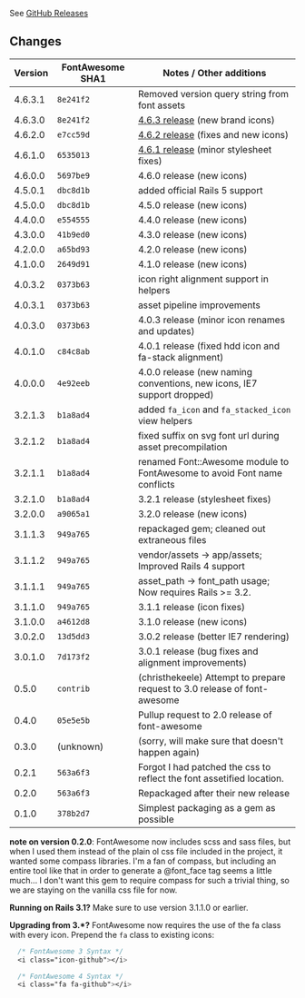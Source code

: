 See [GitHub Releases](https://github.com/bokmann/font-awesome-rails/releases)

## Changes

| Version | FontAwesome SHA1 | Notes / Other additions                                            |
|---------|------------------|--------------------------------------------------------------------|
| 4.6.3.1 | `8e241f2` | Removed version query string from font assets                             |
| 4.6.3.0 | `8e241f2` | [4.6.3 release](https://github.com/FortAwesome/Font-Awesome/pull/9189) (new brand icons)        |
| 4.6.2.0 | `e7cc59d` | [4.6.2 release](https://github.com/FortAwesome/Font-Awesome/pull/9117) (fixes and new icons)    |
| 4.6.1.0 | `6535013` | [4.6.1 release](https://github.com/FortAwesome/Font-Awesome/pull/8962) (minor stylesheet fixes) |
| 4.6.0.0 | `5697be9` | 4.6.0 release (new icons)                                                 |
| 4.5.0.1 | `dbc8d1b` | added official Rails 5 support                                            |
| 4.5.0.0 | `dbc8d1b` | 4.5.0 release (new icons)                                                 |
| 4.4.0.0 | `e554555` | 4.4.0 release (new icons)                                                 |
| 4.3.0.0 | `41b9ed0` | 4.3.0 release (new icons)                                                 |
| 4.2.0.0 | `a65bd93` | 4.2.0 release (new icons)                                                 |
| 4.1.0.0 | `2649d91` | 4.1.0 release (new icons)                                                 |
| 4.0.3.2 | `0373b63` | icon right alignment support in helpers                                   |
| 4.0.3.1 | `0373b63` | asset pipeline improvements                                               |
| 4.0.3.0 | `0373b63` | 4.0.3 release (minor icon renames and updates)                            |
| 4.0.1.0 | `c84c8ab` | 4.0.1 release (fixed hdd icon and fa-stack alignment)                     |
| 4.0.0.0 | `4e92eeb` | 4.0.0 release (new naming conventions, new icons, IE7 support dropped)    |
| 3.2.1.3 | `b1a8ad4` | added `fa_icon` and `fa_stacked_icon` view helpers                        |
| 3.2.1.2 | `b1a8ad4` | fixed suffix on svg font url during asset precompilation                  |
| 3.2.1.1 | `b1a8ad4` | renamed Font::Awesome module to FontAwesome to avoid Font name conflicts  |
| 3.2.1.0 | `b1a8ad4` | 3.2.1 release (stylesheet fixes)                                          |
| 3.2.0.0 | `a9065a1` | 3.2.0 release (new icons)                                                 |
| 3.1.1.3 | `949a765` | repackaged gem; cleaned out extraneous files                              |
| 3.1.1.2 | `949a765` | vendor/assets -> app/assets; Improved Rails 4 support                     |
| 3.1.1.1 | `949a765` | asset_path -> font_path usage; Now requires Rails >= 3.2.                 |
| 3.1.1.0 | `949a765` | 3.1.1 release (icon fixes)                                                |
| 3.1.0.0 | `a4612d8` | 3.1.0 release (new icons)                                                 |
| 3.0.2.0 | `13d5dd3` | 3.0.2 release (better IE7 rendering)                                      |
| 3.0.1.0 | `7d173f2` | 3.0.1 release (bug fixes and alignment improvements)                      |
|   0.5.0 | `contrib` | (christhekeele) Attempt to prepare request to 3.0 release of font-awesome |
|   0.4.0 | `05e5e5b` | Pullup request to 2.0 release of font-awesome                             |
|   0.3.0 | (unknown) | (sorry, will make sure that doesn't happen again)                         |
|   0.2.1 | `563a6f3` | Forgot I had patched the css to reflect the font assetified location.     |
|   0.2.0 | `563a6f3` | Repackaged after their new release                                        |
|   0.1.0 | `378b2d7` | Simplest packaging as a gem as possible                                   |

**note on version 0.2.0**: FontAwesome now includes scss and sass files, but
when I used them instead of the plain ol css file included in the project, it
wanted some compass libraries.  I'm a fan of compass, but including an entire
tool like that in order to generate a @font_face tag seems a little much... I
don't want this gem to require compass for such a trivial thing, so we are
staying on the vanilla css file for now.

**Running on Rails 3.1?** Make sure to use version 3.1.1.0 or earlier.

**Upgrading from 3.*?** FontAwesome now requires the use of the fa class
with every icon. Prepend the `fa` class to existing icons:

```css
  /* FontAwesome 3 Syntax */
  <i class="icon-github"></i>

  /* FontAwesome 4 Syntax */
  <i class="fa fa-github"></i>
```
